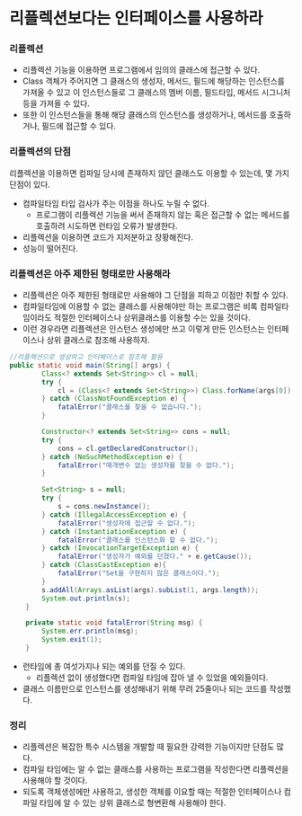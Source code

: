 # 리플렉션보다는 인터페이스를 사용하라

### 리플렉션

- 리플렉션 기능을 이용하면 프로그램에서 임의의 클래스에 접근할 수 있다.
- Class 객체가 주어지면 그 클래스의 생성자, 메서드, 필드에 해당하는 인스턴스를 가져올 수 있고 이 인스턴스들로 그 클래스의 멤버 이름, 필드타입, 메서드 시그니처 등을 가져올 수 있다.
- 또한 이 인스턴스들을 통해 해당 클래스의 인스턴스를 생성하거나, 메서드를 호출하거나, 필드에 접근할 수 있다.



### 리플렉션의 단점

리플렉션을 이용하면 컴파일 당시에 존재하지 않던 클래스도 이용할 수 있는데, 몇 가지 단점이 있다.

- 컴파일타임 타입 검사가 주는 이점을 하나도 누릴 수 없다.
  - 프로그램이 리플렉션 기능을 써서 존재하지 않는 혹은 접근할 수 없는 메서드를 호출하려 시도하면 런타임 오류가 발생한다.
- 리플렉션을 이용하면 코드가 지저분하고 장황해진다.
- 성능이 떨어진다.



### 리플렉션은 아주 제한된 형태로만 사용해라

- 리플렉션은 아주 제한된 형태로만 사용해야 그 단점을 피하고 이점만 취할 수 있다.
- 컴파일타임에 이용할 수 없는 클래스를 사용해야만 하는 프로그램은 비록 컴파일타임이라도 적절한 인터페이스나 상위클래스를 이용할 수는 있을 것이다.
- 이런 경우라면 리플렉션은 인스턴스 생성에만 쓰고 이렇게 만든 인스턴스는 인터페이스나 상위 클래스로 참조해 사용하자.

```java
//리플렉션으로 생성하고 인터페이스로 참조해 활용
public static void main(String[] args) {
        Class<? extends Set<String>> cl = null;
        try {
            cl = (Class<? extends Set<String>>) Class.forName(args[0]);
        } catch (ClassNotFoundException e) {
            fatalError("클래스를 찾을 수 없습니다.");
        }

        Constructor<? extends Set<String>> cons = null;
        try {
            cons = cl.getDeclaredConstructor();
        } catch (NoSuchMethodException e) {
            fatalError("매개변수 없는 생성자를 찾을 수 없다.");
        }

        Set<String> s = null;
        try {
            s = cons.newInstance();
        } catch (IllegalAccessException e) {
            fatalError("생성자에 접근할 수 없다.");
        } catch (InstantiationException e) {
            fatalError("클래스를 인스턴스화 할 수 없다.");
        } catch (InvocationTargetException e) {
            fatalError("생성자가 예외를 던졌다." + e.getCause());
        } catch (ClassCastException e){
            fatalError("Set을 구현하지 않은 클래스이다.");
        }
        s.addAll(Arrays.asList(args).subList(1, args.length));
        System.out.println(s);
    }

    private static void fatalError(String msg) {
        System.err.println(msg);
        System.exit(1);
    }
```

- 런타임에 총 여섯가지나 되는 예외를 던질 수 있다.
  - 리플렉션 없이 생성했다면 컴파일 타임에 잡아 낼 수 있었을 예외들이다.
- 클래스 이름만으로 인스턴스를 생성해내기 위해 무려 25줄이나 되는 코드를 작성했다.



### 정리

- 리플렉션은 복잡한 특수 시스템을 개발할 때 필요한 강력한 기능이지만 단점도 많다.
- 컴파일 타임에는 알 수 없는 클래스를 사용하는 프로그램을 작성한다면 리플렉션을 사용해야 할 것이다.
- 되도록 객체생성에만 사용하고, 생성한 객체를 이요할 때는 적절한 인터페이스나 컴파일 타임에 알 수 있는 상위 클래스로 형변환해 사용해야 한다.

